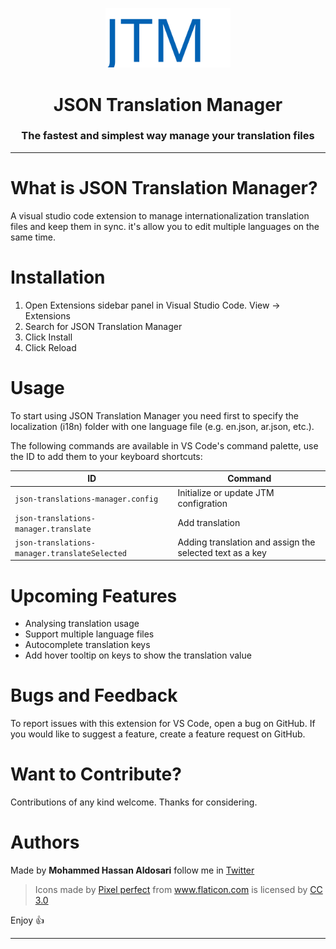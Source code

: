 <div align="center">

[<img src="https://raw.githubusercontent.com/MohammedAldosari/json-translations-manager/master/resources/JTM-Icon-blue.svg" width="200"/>](JTM)

<h1>JSON Translation Manager</h1>

<h3> The fastest and simplest way manage your translation files</h3>

---

</div>

# What is JSON Translation Manager?

A visual studio code extension to manage internationalization translation files and keep them in sync. it's allow you to edit multiple languages on the same time.

# Installation

1. Open Extensions sidebar panel in Visual Studio Code. View → Extensions
2. Search for JSON Translation Manager
3. Click Install
4. Click Reload

# Usage

To start using JSON Translation Manager you need first to specify the localization (i18n) folder with one language file (e.g. en.json, ar.json, etc.).

The following commands are available in VS Code's command palette, use the ID to add them to your keyboard shortcuts:

| ID                                            | Command                                                  |
| --------------------------------------------- | -------------------------------------------------------- |
| `json-translations-manager.config`            | Initialize or update JTM configration                    |
| `json-translations-manager.translate`         | Add translation                                          |
| `json-translations-manager.translateSelected` | Adding translation and assign the selected text as a key |

# Upcoming Features

- Analysing translation usage
- Support multiple language files
- Autocomplete translation keys
- Add hover tooltip on keys to show the translation value

# Bugs and Feedback

To report issues with this extension for VS Code, open a bug on GitHub. If you would like to suggest a feature, create a feature request on GitHub.

# Want to Contribute?

Contributions of any kind welcome. Thanks for considering.

# Authors

Made by **Mohammed Hassan Aldosari** follow me in [Twitter](https://twitter.com/mhwdosari)

> Icons made by [Pixel perfect](https://www.flaticon.com/authors/pixel-perfect) from www.flaticon.com is licensed by [CC 3.0](http://creativecommons.org/licenses/by/3.0/)

Enjoy 👍

---
